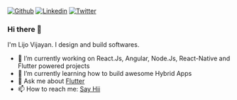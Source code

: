 <!-- [![Portfolio](https://img.shields.io/badge/-Portfolio-red?style=flat&logo=appveyor&logoColor=white)](https://lijovijayan.dev/) -->
[![Github](https://img.shields.io/badge/-Github-000?style=flat&logo=Github&logoColor=white)](https://github.com/lijovijayan)
[![Linkedin](https://img.shields.io/badge/-LinkedIn-blue?style=flat&logo=Linkedin&logoColor=white)](https://www.linkedin.com/in/lijovijayan/)
[![Twitter](https://img.shields.io/twitter/url?style=social&url=https%3A%2F%2Ftwitter.com%2Flijovijayan00)](https://twitter.com/lijovijayan00)

### Hi there 👋
I'm Lijo Vijayan. I design and build softwares.
<!-- at [Blue Ripples Technologies](http://blueripples.com) in Trivandrum, IN -->
- 🔭 I’m currently working on React.Js, Angular, Node.Js, React-Native and Flutter powered projects
- 🌱 I’m currently learning how to build awesome Hybrid Apps
- 💬 Ask me about [Flutter](https://flutter.dev)
- 📫 How to reach me: [Say Hii](https://www.linkedin.com/in/lijovijayan)

<!--
**lijovijayan/lijovijayan** is a ✨ _special_ ✨ repository because its `README.md` (this file) appears on your GitHub profile.

Here are some ideas to get you started:

- 🔭 I’m currently working on ...
- 🌱 I’m currently learning ...
- 👯 I’m looking to collaborate on ...
- 🤔 I’m looking for help with ...
- 💬 Ask me about ...
- 📫 How to reach me: ...
- 😄 Pronouns: ...
- ⚡ Fun fact: ...
-->
